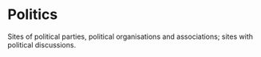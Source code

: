 # Politics

Sites of political parties, political organisations and associations;
sites with political discussions.
